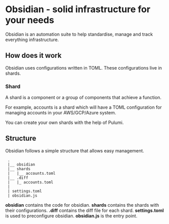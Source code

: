 # Obsidian - solid infrastructure for your needs

Obsidian is an automation suite to help standardise, manage and track everything infrastructure.

## How does it work

Obsidian uses configurations written in TOML. These configurations live in shards.

### Shard

A shard is a component or a group of components that achieve a function.

For example, accounts is a shard which will have a TOML configuration for managing accounts in your AWS/GCP/Azure system.

You can create your own shards with the help of Pulumi.

## Structure

Obsidian follows a simple structure that allows easy management.

```
 .
 |__ obsidian
 |__ shards
 |   |__ accounts.toml
 |__ .diff
 |   |_ accounts.toml
 |
 | settings.toml
 | obsidian.js
 ```

**obsidian** contains the code for obsidian.
**shards** contains the shards with their configurations.
**.diff** contains the diff file for each shard.
**settings.toml** is used to preconfigure obsidian.
**obsidian.js** is the entry point.
